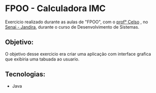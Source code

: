# FPOO - Calculadora IMC

Exercicio realizado durante as aulas de "FPOO", com o <a href="https://github.com/celsofurtado" target="_blank">prof° Celso</a>
, no <a href="https://jandira.sp.senai.br/" target="_blank">Senai - Jandira</a>, durante o curso de Desenvolvimento de Sistemas.

## Objetivo:

O objetivo desse exercicio era criar uma aplicação com interface grafica que exibiria uma tabuada ao usuario.

## Tecnologias:
- Java